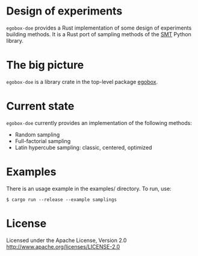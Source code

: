 # Design of experiments

`egobox-doe` provides a Rust implementation of some design of experiments building methods.
It is a Rust port of sampling methods of the [SMT](https://smt.readthedocs.io) Python library.

# The big picture

`egobox-doe` is a library crate in the top-level package [egobox](https://github.com/relf/egobox).

# Current state

`egobox-doe` currently provides an implementation of the following methods:

* Random sampling
* Full-factorial sampling
* Latin hypercube sampling: classic, centered, optimized

# Examples

There is an usage example in the examples/ directory. To run, use:

```
$ cargo run --release --example samplings
```

# License

Licensed under the Apache License, Version 2.0 http://www.apache.org/licenses/LICENSE-2.0

